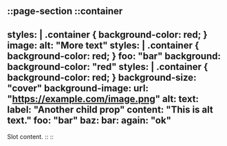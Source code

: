 ::page-section
::container
---
styles: |
  .container {
    background-color: red;
  }
image:
alt: "More text"
  styles: |
    .container {
      background-color: red;
    }
  foo: "bar"
background:
  background-color: "red"
  styles: |
    .container {
      background-color: red;
    }
  background-size: "cover"
  background-image:
    url: "https://example.com/image.png"
  alt:
  text:
  label: "Another child prop"
  content: "This is alt text."
  foo: "bar"
  baz:
  bar:
  again: "ok"
---
Slot content.
::
::
